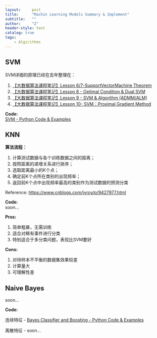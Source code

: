 ```yaml
---
layout:     post
title:      "Machin Learning Models Summary & Implement"
subtitle:   ""
author:     "Z"
header-style: text
catalog: true
tags:
    - Algirithms
---
```


<head>
    <script src="https://cdn.mathjax.org/mathjax/latest/MathJax.js?config=TeX-AMS-MML_HTMLorMML" type="text/javascript"></script>
    <script type="text/x-mathjax-config">
        MathJax.Hub.Config({
            tex2jax: {
            skipTags: ['script', 'noscript', 'style', 'textarea', 'pre'],
            displayMath: [ ['$$', '$$']],
            inlineMath: [['$','$']],
            processEscapes: true
            }
        });
    </script>
    <script data-ad-client="ca-pub-6566740866267330" async src="https://pagead2.googlesyndication.com/pagead/js/adsbygoogle.js"></script>
    
</head>





## SVM

SVM详细的原理已经在去年整理在：

1. [【大数据算法课程笔记】Lesson 6/7-SupportVectorMachine Theorem](https://zhuanlan.zhihu.com/p/50768642)  
2. [【大数据算法课程笔记】Lesson 8 - Optimal Condition & Dual SVM](https://zhuanlan.zhihu.com/p/51326678)  
3. [【大数据算法课程笔记】Lesson 9 - SVM & Algorithm (ADMM/ALM)](https://zhuanlan.zhihu.com/p/52032287)   
4. [【大数据算法课程笔记】Lesson 10- SVM：Proximal Gradient Method](https://zhuanlan.zhihu.com/p/53177142)  


**Code:**  
[SVM - Python Code & Examples](https://github.com/zhaoyuji/KTH-Machine-Learning-Course-Lab-DD2421/blob/master/Lab2%20SVM/pysvm.py) 



## KNN

**算法流程：**　　

1. 计算测试数据与各个训练数据之间的距离；　
2. 按照距离的递增关系进行排序；　　
3. 选取距离最小的K个点；　　
4. 确定前K个点所在类别的出现频率；　　
5. 返回前K个点中出现频率最高的类别作为测试数据的预测分类　　

Reference: https://www.cnblogs.com/jyroy/p/9427977.html

**Code:**  
soon...


**Pros:**

1. 简单粗暴，无需训练
2. 适合对稀有事件进行分类
3. 特别适合于多分类问题，表现比SVM要好

**Cons:**

1. 对待样本不平衡的数据集效果较差
2. 计算量大
3. 可理解性差


## Naive Bayes

soon...


**Code:** 

连续特征 - [Bayes Classifier and Boosting - Python Code & Examples](https://github.com/zhaoyuji/KTH-Machine-Learning-Course-Lab-DD2421/blob/master/Lab3%20Bayes%20boosting/lab3.ipynb) 

离散特征 - soon...






